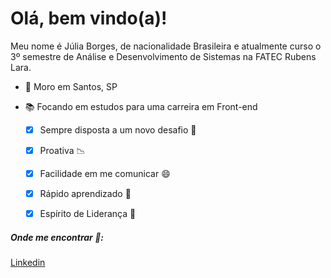 # Olá, bem vindo(a)!

   Meu nome é Júlia Borges, de nacionalidade Brasileira e atualmente curso o 3º      semestre de Análise e Desenvolvimento de Sistemas na FATEC Rubens Lara.



*  :round_pushpin:  Moro em Santos, SP

* :books: Focando em estudos para uma carreira em Front-end

  

  - [x] Sempre disposta a um novo desafio :punch:
  - [x] Proativa :chart_with_downwards_trend:
  - [x] Facilidade em me comunicar 😄
  - [x] Rápido aprendizado :book:
  - [x] Espírito de Liderança :busts_in_silhouette: 

  

##### Onde me encontrar :eyes::

<a href="https://www.linkedin.com/in/juliaborges5/" target="_blank">Linkedin</a>













